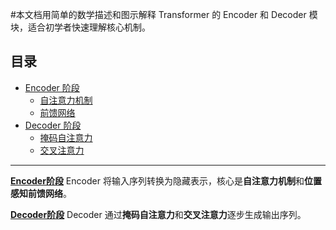 #本文档用简单的数学描述和图示解释 Transformer 的 Encoder 和 Decoder 模块，适合初学者快速理解核心机制。

## 目录
- [Encoder 阶段](./Transformer_Encoder.md) 
  - [自注意力机制](#自注意力机制)  
  - [前馈网络](#前馈网络)  
- [Decoder 阶段](./Transformer_Decoder.md) 
  - [掩码自注意力](#掩码自注意力)  
  - [交叉注意力](#交叉注意力)  


---



**[Encoder阶段](./Transformer_Encoder.md)**
Encoder 将输入序列转换为隐藏表示，核心是**自注意力机制**和**位置感知前馈网络**。


**[Decoder阶段](./Transformer_Decoder.md)**
Decoder 通过**掩码自注意力**和**交叉注意力**逐步生成输出序列。
